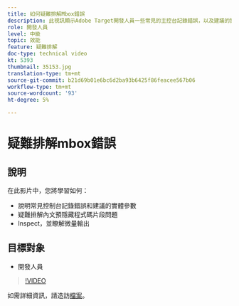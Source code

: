 ```yaml
---
title: 如何疑難排解Mbox錯誤
description: 此視訊顯示Adobe Target開發人員一些常見的主控台記錄錯誤，以及建議的實體參數。 瞭解如何疑難排解內文預隱藏程式碼片段問題，以及如何檢查和瞭解追蹤輸出。
role: 開發人員
level: 中級
topic: 效能
feature: 疑難排解
doc-type: technical video
kt: 5393
thumbnail: 35153.jpg
translation-type: tm+mt
source-git-commit: b21d69b01e6bc6d2ba93b6425f86feacee567b06
workflow-type: tm+mt
source-wordcount: '93'
ht-degree: 5%

---
```



# 疑難排解mbox錯誤

## 說明

在此影片中，您將學習如何：

* 說明常見控制台記錄錯誤和建議的實體參數
* 疑難排解內文預隱藏程式碼片段問題
* Inspect，並瞭解微量輸出

## 目標對象

* 開發人員

>[!VIDEO](https://video.tv.adobe.com/v/35153/?quality=12)

如需詳細資訊，請造訪[檔案](https://docs.adobe.com/content/help/en/target/using/troubleshoot/troubleshooting-target.html)。
